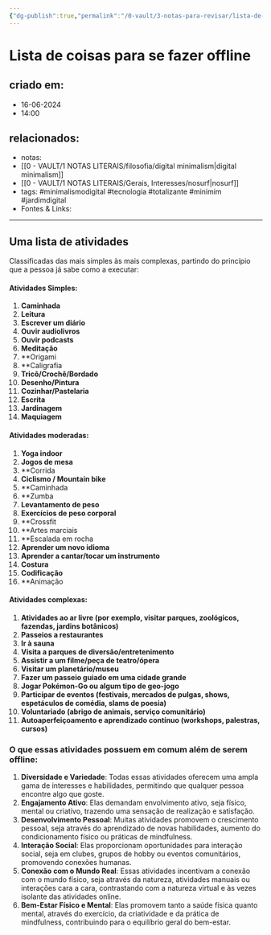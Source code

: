 ```yaml
---
{"dg-publish":true,"permalink":"/0-vault/3-notas-para-revisar/lista-de-coisas-para-se-fazer-offline/","tags":["minimalismodigital","tecnologia","totalizante","minimim","jardimdigital"],"dgHomeLink":true,"dgShowLocalGraph":true,"dgShowFileTree":true,"dgEnableSearch":true}
---
```


# Lista de coisas para se fazer offline

## criado em: 
- 16-06-2024
- 14:00
## relacionados:
- notas:
- [[0 - VAULT/1 NOTAS LITERAIS/filosofia/digital minimalism\|digital minimalism]]
-  [[0 - VAULT/1 NOTAS LITERAIS/Gerais, Interesses/nosurf\|nosurf]]
- tags: #minimalismodigital #tecnologia #totalizante #minimim #jardimdigital
- Fontes & Links: 
---

## Uma lista de atividades 
Classificadas das mais simples às mais complexas, partindo do princípio que a pessoa já sabe como a executar:

#### Atividades Simples:
1. **Caminhada**
2. **Leitura**
3. **Escrever um diário**
4. **Ouvir audiolivros**
5. **Ouvir podcasts**
6. **Meditação**
7. **Origami
8. **Caligrafia
9. **Tricô/Crochê/Bordado**
10. **Desenho/Pintura**
11. **Cozinhar/Pastelaria**
12. **Escrita**
13. **Jardinagem**
14. **Maquiagem**

#### Atividades moderadas:
1. **Yoga indoor**
2. **Jogos de mesa**
3. **Corrida
4. **Ciclismo / Mountain bike**
5. **Caminhada
6. **Zumba
7. **Levantamento de peso**
8. **Exercícios de peso corporal**
9. **Crossfit
10. **Artes marciais
11. **Escalada em rocha
12. **Aprender um novo idioma**
13. **Aprender a cantar/tocar um instrumento**
14. **Costura**
15. **Codificação**
16. **Animação

#### Atividades complexas:
1. **Atividades ao ar livre (por exemplo, visitar parques, zoológicos, fazendas, jardins botânicos)**
2. **Passeios a restaurantes**
3. **Ir à sauna**
4. **Visita a parques de diversão/entretenimento**
5. **Assistir a um filme/peça de teatro/ópera**
6. **Visitar um planetário/museu**
7. **Fazer um passeio guiado em uma cidade grande**
8. **Jogar Pokémon-Go ou algum tipo de geo-jogo** 
9. **Participar de eventos (festivais, mercados de pulgas, shows, espetáculos de comédia, slams de poesia)**
10. **Voluntariado (abrigo de animais, serviço comunitário)**
11. **Autoaperfeiçoamento e aprendizado contínuo (workshops, palestras, cursos)**


### O que essas atividades possuem em comum além de serem offline:

1. **Diversidade e Variedade**: Todas essas atividades oferecem uma ampla gama de interesses e habilidades, permitindo que qualquer pessoa encontre algo que goste.
2. **Engajamento Ativo**: Elas demandam envolvimento ativo, seja físico, mental ou criativo, trazendo uma sensação de realização e satisfação.
3. **Desenvolvimento Pessoal**: Muitas atividades promovem o crescimento pessoal, seja através do aprendizado de novas habilidades, aumento do condicionamento físico ou práticas de mindfulness.
4. **Interação Social**: Elas proporcionam oportunidades para interação social, seja em clubes, grupos de hobby ou eventos comunitários, promovendo conexões humanas.
5. **Conexão com o Mundo Real**: Essas atividades incentivam a conexão com o mundo físico, seja através da natureza, atividades manuais ou interações cara a cara, contrastando com a natureza virtual e às vezes isolante das atividades online.
6. **Bem-Estar Físico e Mental**: Elas promovem tanto a saúde física quanto mental, através do exercício, da criatividade e da prática de mindfulness, contribuindo para o equilíbrio geral do bem-estar.